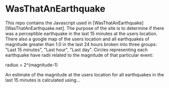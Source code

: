 # WasThatAnEarthquake

This repo contains the Javascript used in [WasThatAnEarthquake][WasThatAnEarthquake.net].  The purpose of the site is to determine if there was a perceptible earthquake in the last 15 minutes at the users location. There also a google map of the users location and all earthquakes of magnitude greater than 1.0 in the last 24 hours broken into three groups: "Last 15 minutes", "Last hour", "Last day".  Circles representing each earthquake have radii related to the magnitude of that particular event:

radius = 2^(magnitude-1)

An estimate of the magnitude at the users location for all earthquakes in the last 15 minutes is calculated using...


